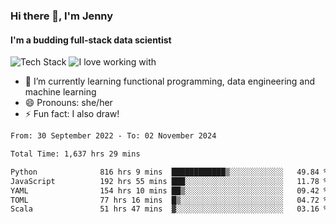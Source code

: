 ### Hi there 👋, I'm Jenny
#### I'm a budding full-stack data scientist

![Tech Stack](https://github-readme-tech-stack.vercel.app/api/cards?title=Tech+Stack&fontFamily=sans-serif&lineCount=2&theme=catppuccin_mocha&line1=python%2Cpython%2C3776AB%3Bscala%2Cscala%2CDC322F%3Bterraform%2Cterraform%2C844FBA%3Bpostgresql%2Cpostgres%2C4169E1%3B&line2=amazonwebservices%2Caws%2Cf5e0dc%3Bgooglecloud%2Cgcp%2C4285F4%3Bdocker%2Cdocker%2C2496ED%3Bpulumi%2Cpulumi%2C8A3391%3B)
![I love working with](https://github-readme-tech-stack.vercel.app/api/cards?title=I+love+working+with&fontFamily=san-serif&lineCount=3&theme=catppuccin_mocha&bg=%231e1e2e&badge=%23181825&border=%236c7086&titleColor=%2394e2d5&line1=fastapi%2Cfastapi%2C009688%3Bpydantic%2Cpydantic%2CE92063%3Brye%2Crye%2Cf5e0dc%3B&line2=apachespark%2Cspark%2CE25A1C%3Bpytorch%2Ctorch%2CEE4C2C%3B&line3=starship%2Cstarship%2CDD0B78%3Blazyvim%2Clazyvim%2C2E7DE9%3Barchlinux%2Carch%2C1793D1%3B)


- 🌱 I’m currently learning functional programming, data engineering and machine learning
- 😄 Pronouns: she/her 
- ⚡ Fun fact: I also draw! 

<!--START_SECTION:waka-->

```txt
From: 30 September 2022 - To: 02 November 2024

Total Time: 1,637 hrs 29 mins

Python              816 hrs 9 mins  ████████████▒░░░░░░░░░░░░   49.84 %
JavaScript          192 hrs 55 mins ███░░░░░░░░░░░░░░░░░░░░░░   11.78 %
YAML                154 hrs 10 mins ██▒░░░░░░░░░░░░░░░░░░░░░░   09.42 %
TOML                77 hrs 16 mins  █▒░░░░░░░░░░░░░░░░░░░░░░░   04.72 %
Scala               51 hrs 47 mins  ▓░░░░░░░░░░░░░░░░░░░░░░░░   03.16 %
```

<!--END_SECTION:waka-->
